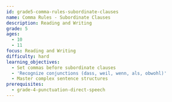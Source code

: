 ```yaml
---
id: grade5-comma-rules-subordinate-clauses
name: Comma Rules - Subordinate Clauses
description: Reading and Writing
grade: 5
ages:
  - 10
  - 11
focus: Reading and Writing
difficulty: hard
learning_objectives:
  - Set commas before subordinate clauses
  - 'Recognize conjunctions (dass, weil, wenn, als, obwohl)'
  - Master complex sentence structures
prerequisites:
  - grade-4-punctuation-direct-speech
---
```


